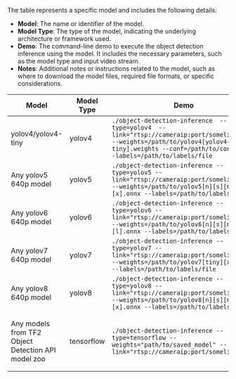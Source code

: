 
The table represents a specific model and includes the following details:

- **Model**: The name or identifier of the model.
- **Model Type**: The type of the model, indicating the underlying architecture or framework used.
- **Demo**: The command-line demo to execute the object detection inference using the model. It includes the necessary parameters, such as the model type and input video stream.
- **Notes**: Additional notes or instructions related to the model, such as where to download the model files, required file formats, or specific considerations.


| Model                    | Model Type           | Demo                                                                                        | Notes                                                                                                                                                                                                                                     |
| ----------------------- | -------------------- | ------------------------------------------------------------------------------------------- | ----------------------------------------------------------------------------------------------------------------------------------------------------------------------------------------------------------------------------------------- |
|yolov4/yolov4-tiny |  yolov4  | `./object-detection-inference  --type=yolov4  --link="rtsp://cameraip:port/somelivefeed" --weights=/path/to/yolov4[yolov4-tiny].weights --conf=/path/to/conf.cfg --labels=/path/to/labels/file` | Weights and .cfg files to download from [yolov4](https://github.com/AlexeyAB/darknet/releases/tag/yolov4)|
| Any yolov5 640p model |  yolov5 | `./object-detection-inference --type=yolov5 --link="rtsp://cameraip:port/somelivefeed" --weights=/path/to/yolov5[n][s][m][l][x].onnx --labels=/path/to/labels/file` | Weights to export in ONNX format using the script from [yolov5 repo](https://github.com/ultralytics/yolov5/blob/master/export.py).|
| Any yolov6 640p model |  yolov6 | `./object-detection-inference --type=yolov6 --link="rtsp://cameraip:port/somelivefeed" --weights=/path/to/yolov6[n][s][m][l].onnx --labels=/path/to/labels/file` | Weights to export in ONNX format or download from [yolov6 repo](https://github.com/meituan/YOLOv6/tree/main/deploy/ONNX). Posteprocessing code is identical to yolov5|
| Any yolov7 640p model|  yolov7 | `./object-detection-inference --type=yolov7 --link="rtsp://cameraip:port/somelivefeed" --weights=/path/to/yolov7[tiny][x].onnx --labels=/path/to/labels/file` | Check YoloV7 [export](https://github.com/WongKinYiu/yolov7#export) section, don't use --end2end parameter. Same postprocess code of yolov5 and yolov6|
| Any yolov8 640p model| yolov8  | `./object-detection-inference --type=yolov8 --link="rtsp://cameraip:port/somelivefeed" --weights=/path/to/yolov8[n][s][m][l][x].onnx --labels=/path/to/labels/file` | Weights to export in ONNX format, [same way as yolov5](https://github.com/ultralytics/ultralytics/tree/main/examples/YOLOv8-CPP-Inference).|
| Any models from TF2 Object Detection API model zoo | tensorflow | `./object-detection-inference --type=tensorflow --weights="path/to/saved_model" --link="rtsp://cameraip:port/somelivefeed"` | Download from [model zoo](https://github.com/tensorflow/models/blob/master/research/object_detection/g3doc/tf2_detection_zoo.md) and set `weights` to the `saved_model` folder where `saved_model.pb` is stored. Tested models: `ssd_resnet50_v1_fpn_640x640_coco17_tpu-8`, `ssd_mobilenet_v2_320x320_coco17_tpu-8`, `ssd_resnet101_v1_fpn_640x640_coco17_tpu-8` |                                                                                                                                                                                                                                        |
